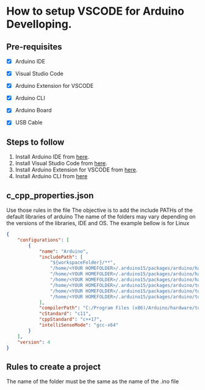 # How to setup VSCODE for Arduino Develloping.

## Pre-requisites

- [x] Arduino IDE
- [x] Visual Studio Code
- [x] Arduino Extension for VSCODE
- [x] Arduino CLI
  
- [x] Arduino Board
- [x] USB Cable
  
## Steps to follow

1. Install Arduino IDE from [here](https://www.arduino.cc/en/software).
2. Install Visual Studio Code from [here](https://code.visualstudio.com/download).
3. Install Arduino Extension for VSCODE from [here](https://marketplace.visualstudio.com/items?itemName=vsciot-vscode.vscode-arduino).
4. Install Arduino CLI from [here](https://github.com/arduino/arduino-cli)

## c_cpp_properties.json 

Use those rules in the file 
The objective is to add the include PATHs of the default libraries of arduino
The name of the folders may vary depending on the versions of the libraries, IDE and OS.
The example bellow is for Linux

```json
{
    "configurations": [
        {
            "name": "Arduino",
            "includePath": [
                "${workspaceFolder}/**",
                "/home/<YOUR HOMEFOLDER>/.arduino15/packages/arduino/hardware/avr/1.8.6/cores/arduino",
                "/home/<YOUR HOMEFOLDER>/.arduino15/packages/arduino/hardware/avr/1.8.6/variants/mega",
                "/home/<YOUR HOMEFOLDER>/.arduino15/packages/arduino/hardware/avr/1.8.6/libraries/EEPROM/src",
                "/home/<YOUR HOMEFOLDER>/.arduino15/packages/arduino/tools/avr-gcc/7.3.0-atmel3.6.1-arduino7/lib/gcc/avr/7.3.0/include",
                "/home/<YOUR HOMEFOLDER>/.arduino15/packages/arduino/tools/avr-gcc/7.3.0-atmel3.6.1-arduino7/lib/gcc/avr/7.3.0/include-fixed",
                "/home/<YOUR HOMEFOLDER>/.arduino15/packages/arduino/tools/avr-gcc/7.3.0-atmel3.6.1-arduino7/avr/include"
            ],
            "compilerPath": "C:/Program Files (x86)/Arduino/hardware/tools/avr/bin/avr-gcc.exe",
            "cStandard": "c11",
            "cppStandard": "c++17",
            "intelliSenseMode": "gcc-x64"
        }
    ],
    "version": 4
}
```

## Rules to create a project

The name of the folder must be the same as the name of the .ino file
